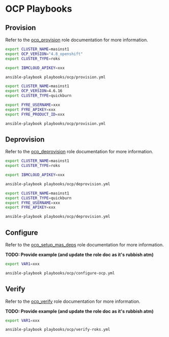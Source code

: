 # OCP Playbooks

## Provision
Refer to the [ocp_provision](../roles/ocp_provision.md) role documentation for more information.

```bash
export CLUSTER_NAME=masinst1
export OCP_VERSION="4.8_openshift"
export CLUSTER_TYPE=roks

export IBMCLOUD_APIKEY=xxx

ansible-playbook playbooks/ocp/provision.yml
```

```bash
export CLUSTER_NAME=masinst1
export OCP_VERSION=4.6.16
export CLUSTER_TYPE=quickburn

export FYRE_USERNAME=xxx
export FYRE_APIKEY=xxx
export FYRE_PRODUCT_ID=xxx

ansible-playbook playbooks/ocp/provision.yml
```


## Deprovision
Refer to the [ocp_deprovision](../roles/ocp_deprovision.md) role documentation for more information.

```bash
export CLUSTER_NAME=masinst1
export CLUSTER_TYPE=roks

export IBMCLOUD_APIKEY=xxx

ansible-playbook playbooks/ocp/deprovision.yml
```

```bash
export CLUSTER_NAME=masinst1
export CLUSTER_TYPE=quickburn
export FYRE_USERNAME=xxx
export FYRE_APIKEY=xxx

ansible-playbook playbooks/ocp/deprovision.yml
```


## Configure
Refer to the [ocp_setup_mas_deps](../roles/ocp_setup_mas_deps.md) role documentation for more information.

**TODO: Provide example (and update the role doc as it's rubbish atm)**

```bash
export VAR1=xxx

ansible-playbook playbooks/ocp/configure-ocp.yml
```


## Verify
Refer to the [ocp_verify](../roles/ocp_verify.md) role documentation for more information.

**TODO: Provide example (and update the role doc as it's rubbish atm)**

```bash
export VAR1=xxx

ansible-playbook playbooks/ocp/verify-roks.yml
```
